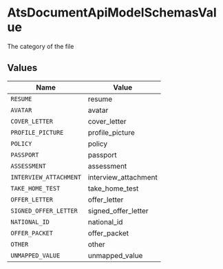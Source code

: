 # AtsDocumentApiModelSchemasValue

The category of the file


## Values

| Name                   | Value                  |
| ---------------------- | ---------------------- |
| `RESUME`               | resume                 |
| `AVATAR`               | avatar                 |
| `COVER_LETTER`         | cover_letter           |
| `PROFILE_PICTURE`      | profile_picture        |
| `POLICY`               | policy                 |
| `PASSPORT`             | passport               |
| `ASSESSMENT`           | assessment             |
| `INTERVIEW_ATTACHMENT` | interview_attachment   |
| `TAKE_HOME_TEST`       | take_home_test         |
| `OFFER_LETTER`         | offer_letter           |
| `SIGNED_OFFER_LETTER`  | signed_offer_letter    |
| `NATIONAL_ID`          | national_id            |
| `OFFER_PACKET`         | offer_packet           |
| `OTHER`                | other                  |
| `UNMAPPED_VALUE`       | unmapped_value         |